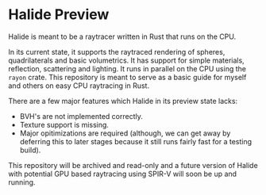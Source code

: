 # Halide Preview
Halide is meant to be a raytracer written in Rust that runs on the CPU.

In its current state, it supports the raytraced rendering of spheres, quadrilaterals and basic volumetrics. It has support for simple materials, reflection, scattering and lighting. It runs in parallel on the CPU using the `rayon` crate.
This repository is meant to serve as a basic guide for myself and others on easy CPU raytracing in Rust.

There are a few major features which Halide in its preview state lacks:
- BVH's are not implemented correctly.
- Texture support is missing.
- Major opitimizations are required (although, we can get away by deferring this to later stages because it still runs fairly fast for a testing build).

This repository will be archived and read-only and a future version of Halide with potential GPU based raytracing using SPIR-V will soon be up and running.
